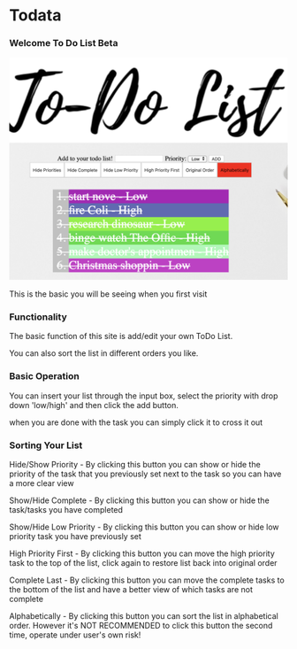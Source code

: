 # Todata

### Welcome To Do List Beta

![](img/todo.png)

This is the basic you will be seeing when you first visit

### Functionality

The basic function of this site is add/edit your own ToDo List.

You can also sort the list in different orders you like.

### Basic Operation

You can insert your list through the input box, select the priority with drop down 'low/high' and then click the add button.

when you are done with the task you can simply click it to cross it out

### Sorting Your List

Hide/Show Priority - By clicking this button you can show or hide the priority of the task that you previously set next to the task so you can have a more clear view

Show/Hide Complete - By clicking this button you can show or hide the task/tasks you have completed

Show/Hide Low Priority - By clicking this button you can show or hide low priority task you have previously set

High Priority First - By clicking this button you can move the high priority task to the top of the list, click again to restore list back into original order

Complete Last - By clicking this button you can move the complete tasks to the bottom of the list and have a better view of which tasks are not complete

Alphabetically - By clicking this button you can sort the list in alphabetical order. However it's NOT RECOMMENDED to click this button the second time, operate under user's own risk!




